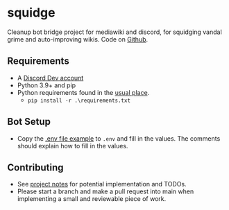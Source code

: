 # squidge
Cleanup bot bridge project for mediawiki and discord, for squidging vandal grime and auto-improving wikis.
Code on [Github](https://github.com/kjhf/squidge).

## Requirements
- A [Discord Dev account](https://discord.com/developers/applications)
- Python 3.9+ and pip
- Python requirements found in the [usual place](requirements.txt).
  - `pip install -r .\requirements.txt`

## Bot Setup
* Copy the [.env file example](.env.example) to `.env` and fill in the values.
The comments should explain how to fill in the values.

## Contributing
* See [project notes](NOTES.md) for potential implementation and TODOs.
* Please start a branch and make a pull request into main when implementing a small and reviewable piece of work.

